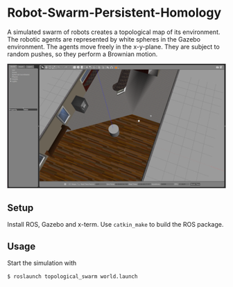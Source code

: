 # Robot-Swarm-Persistent-Homology
A simulated swarm of robots creates a topological map of its environment. The robotic agents are represented by white spheres in the Gazebo environment. The agents move freely in the x-y-plane. They are subject to random pushes, so they perform a Brownian motion.

![Gazebo screenshot.](./screenshot_gazebo.png)

## Setup
Install ROS, Gazebo and x-term. Use `catkin_make` to build the ROS package.

## Usage
Start the simulation with

``` bash
$ roslaunch topological_swarm world.launch
```
